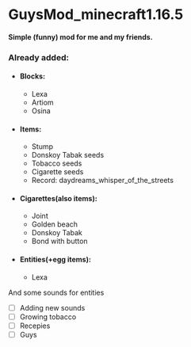 # GuysMod_minecraft1.16.5

#### Simple (funny) mod for me and my friends.

### Already added:
- #### Blocks:
    - Lexa
    - Artiom
    - Osina
- #### Items:
    - Stump
    - Donskoy Tabak seeds
    - Tobacco seeds
    - Cigarette seeds
    - Record: daydreams_whisper_of_the_streets
- #### Cigarettes(also items):
    - Joint
    - Golden beach
    - Donskoy Tabak
    - Bond with button
- #### Entities(+egg items):
    - Lexa
    
And some sounds for entities

- [ ] Adding new sounds
- [ ] Growing tobacco
- [ ] Recepies
- [ ] Guys
